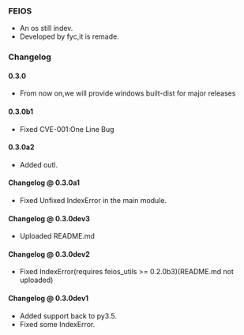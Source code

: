 ### FEIOS
* An os still indev.
* Developed by fyc,it is remade.

### Changelog
#### 0.3.0
* From now on,we will provide windows built-dist for major releases 
#### 0.3.0b1
* Fixed CVE-001:One Line Bug
#### 0.3.0a2
* Added outl.
#### Changelog @ 0.3.0a1
* Fixed Unfixed IndexError in the main module.
#### Changelog @ 0.3.0dev3
* Uploaded README.md
#### Changelog @ 0.3.0dev2
* Fixed IndexError(requires feios_utils >= 0.2.0b3)(README.md not uploaded)
#### Changelog @ 0.3.0dev1
* Added support back to py3.5.
* Fixed some IndexError.